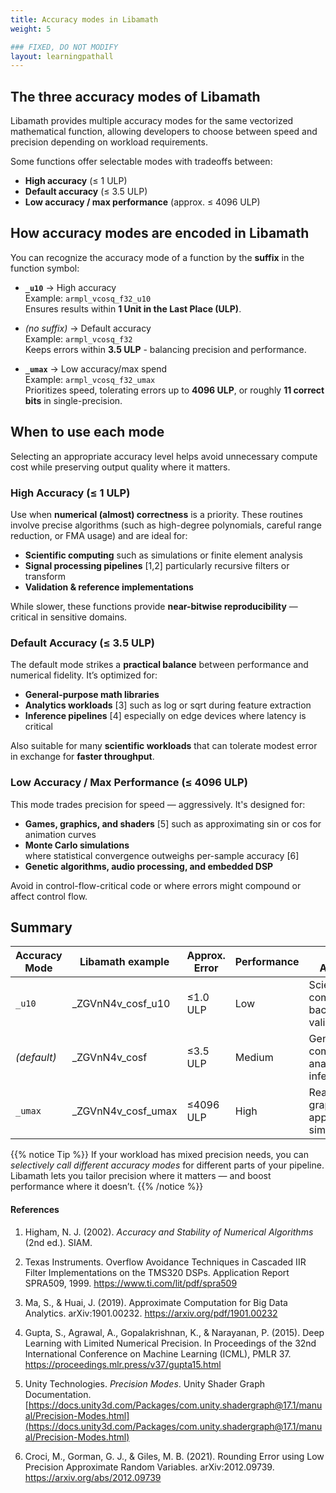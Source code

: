```yaml
---
title: Accuracy modes in Libamath
weight: 5

### FIXED, DO NOT MODIFY
layout: learningpathall
---
```



## The three accuracy modes of Libamath

Libamath provides multiple accuracy modes for the same vectorized mathematical function, allowing developers to choose between speed and precision depending on workload requirements.

Some functions offer selectable modes with tradeoffs between:
- **High accuracy** (≤ 1 ULP)
- **Default accuracy** (≤ 3.5 ULP)
- **Low accuracy / max performance** (approx. ≤ 4096 ULP)


## How accuracy modes are encoded in Libamath

You can recognize the accuracy mode of a function by the **suffix** in the function symbol:

- **`_u10`** → High accuracy  
  Example: `armpl_vcosq_f32_u10`  
  Ensures results within **1 Unit in the Last Place (ULP)**.

- *(no suffix)* → Default accuracy  
  Example: `armpl_vcosq_f32`  
  Keeps errors within **3.5 ULP** - balancing precision and performance.

- **`_umax`** → Low accuracy/max spend  
  Example: `armpl_vcosq_f32_umax`  
  Prioritizes speed, tolerating errors up to **4096 ULP**, or roughly **11 correct bits** in single-precision.


## When to use each mode

Selecting an appropriate accuracy level helps avoid unnecessary compute cost while preserving output quality where it matters.


### High Accuracy (≤ 1 ULP)

Use when **numerical (almost) correctness** is a priority. These routines involve precise algorithms (such as high-degree polynomials, careful range reduction, or FMA usage) and are ideal for:

- **Scientific computing**
  such as simulations or finite element analysis
- **Signal processing pipelines** [1,2]
  particularly recursive filters or transform 
- **Validation & reference implementations**

While slower, these functions provide **near-bitwise reproducibility** — critical in sensitive domains.


### Default Accuracy (≤ 3.5 ULP)

The default mode strikes a **practical balance** between performance and numerical fidelity. It’s optimized for:

- **General-purpose math libraries**
- **Analytics workloads** [3]
  such as log or sqrt during feature extraction 
- **Inference pipelines** [4]
  especially on edge devices where latency is critical

Also suitable for many **scientific workloads** that can tolerate modest error in exchange for **faster throughput**.


### Low Accuracy / Max Performance (≤ 4096 ULP)

This mode trades precision for speed — aggressively. It's designed for:

- **Games, graphics, and shaders** [5]
  such as approximating sin or cos for animation curves
- **Monte Carlo simulations**  
  where statistical convergence outweighs per-sample accuracy [6]
- **Genetic algorithms, audio processing, and embedded DSP**

Avoid in control-flow-critical code or where errors might compound or affect control flow.


## Summary

| Accuracy Mode | Libamath example          | Approx. Error   | Performance | Typical Applications                                      |
|---------------|------------------------|------------------|-------------|-----------------------------------------------------------|
| `_u10`        | _ZGVnN4v_cosf_u10       | ≤1.0 ULP         | Low         | Scientific computing, backpropagation, validation |
| *(default)*   | _ZGVnN4v_cosf           | ≤3.5 ULP         | Medium      | General compute, analytics, inference              |
| `_umax`       | _ZGVnN4v_cosf_umax      | ≤4096 ULP      | High        | Real-time graphics, DSP, approximations, simulations |



{{% notice  Tip %}}
If your workload has mixed precision needs, you can *selectively call different accuracy modes* for different parts of your pipeline. Libamath lets you tailor precision where it matters — and boost performance where it doesn’t.
{{% /notice %}}


#### References
1. Higham, N. J. (2002). *Accuracy and Stability of Numerical Algorithms* (2nd ed.). SIAM.

2. Texas Instruments. Overflow Avoidance Techniques in Cascaded IIR Filter Implementations on the TMS320 DSPs. Application Report SPRA509, 1999.
https://www.ti.com/lit/pdf/spra509

3. Ma, S., & Huai, J. (2019). Approximate Computation for Big Data Analytics. arXiv:1901.00232.
https://arxiv.org/pdf/1901.00232

4. Gupta, S., Agrawal, A., Gopalakrishnan, K., & Narayanan, P. (2015). Deep Learning with Limited Numerical Precision. In Proceedings of the 32nd International Conference on Machine Learning (ICML), PMLR 37.
https://proceedings.mlr.press/v37/gupta15.html

5. Unity Technologies. *Precision Modes*. Unity Shader Graph Documentation.  
[https://docs.unity3d.com/Packages/com.unity.shadergraph@17.1/manual/Precision-Modes.html](https://docs.unity3d.com/Packages/com.unity.shadergraph@17.1/manual/Precision-Modes.html)

6. Croci, M., Gorman, G. J., & Giles, M. B. (2021). Rounding Error using Low Precision Approximate Random Variables. arXiv:2012.09739.
https://arxiv.org/abs/2012.09739


